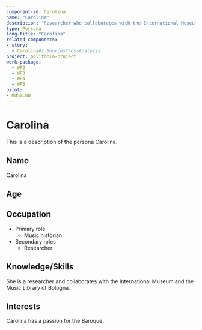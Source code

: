 ```yaml
---
component-id: Carolina
name: "Carolina"
description: "Researcher who collaborates with the International Museum and the Music Library of Bologna"
type: Persona
long-title: "Carolina"
related-components:
- story:
  - Carolina#1_SourcesCrossAnalysis
project: polifonia-project
work-package:
  - WP2
  - WP3
  - WP4
  - WP5
pilot: 
- MUSICBO
---
```


# Carolina

This is a description of the persona Carolina.

## Name
Carolina 

## Age


## Occupation
- Primary role
  - Music historian
- Secondary roles
  - Researcher

## Knowledge/Skills
She is a researcher and collaborates with the International Museum and the Music Library of Bologna.

## Interests
Carolina has a passion for the Baroque.

